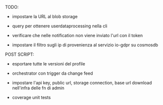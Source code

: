 TODO:

- impostare la URL al blob storage
- query per ottenere userdataprocessing nella cli
- verificare che nelle notification non viene inviato l'url con il token

- impostare il filtro sugli ip di provenienza al servizio io-gdpr su cosmosdb

POST SCRIPT:

- esportare tutte le versioni del profile
- orchestrator con trigger da change feed
- impostare l'api key, public url, storage connection, base url download 
  nell'infra delle fn di admin

- coverage unit tests
